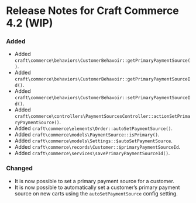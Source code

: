 # Release Notes for Craft Commerce 4.2 (WIP)

### Added
- Added `craft\commerce\behaviors\CustomerBehavoir::getPrimaryPaymentSource()`.
- Added `craft\commerce\behaviors\CustomerBehavoir::getPrimaryPaymentSourceId()`.
- Added `craft\commerce\behaviors\CustomerBehavoir::setPrimaryPaymentSourceId()`.
- Added `craft\commerce\controllers\PaymentSourcesController::actionSetPrimaryPaymentSource()`.
- Added `craft\commerce\elements\Order::autoSetPaymentSource()`.
- Added `craft\commerce\models\PaymentSource::isPrimary()`.
- Added `craft\commerce\models\Settings::$autoSetPaymentSource`.
- Added `craft\commerce\records\Customer::$primaryPaymentSourceId`.
- Added `craft\commerce\services\savePrimaryPaymentSourceId()`.

### Changed
- It is now possible to set a primary payment source for a customer.
- It is now possible to automatically set a customer’s primary payment source on new carts using the `autoSetPaymentSource` config setting.